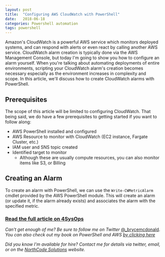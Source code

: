 ```yaml
---
layout: post
title:  "Configuring AWS CloudWatch with PowerShell"
date:   2018-06-18
categories: Powershell automation
tags: powershell
---
```


Amazon's CloudWatch is a powerful AWS service which monitors deployed systems, and can respond with alerts or even react by calling another AWS service.  CloudWatch alarm creation is typically done via the AWS Management Console, but today I'm going to show you how to configure an alarm yourself.  When you're talking about automating deployments of entire environments, scripting your CloudWatch alarm's creation becomes necessary especially as the environment increases in complexity and scope.  In this article, we'll discuss how to create CloudWatch alarms with PowerShell.

## Prerequisites

The scope of this article will be limited to configuring CloudWatch.  That being said, we do have a few prerequisites to getting started if you want to follow along:

* AWS PowerShell installed and configured
* AWS Resource to monitor with CloudWatch (EC2 instance, Fargate Cluster, etc.)
* IAM user and SNS topic created
* Identified target to monitor
  * Although these are usually compute resources, you can also monitor items like S3, or Billing

## Creating an Alarm

To create an alarm with PowerShell, we can use the `Write-CWMetricAlarm` cmdlet provided by the AWS PowerShell module.  This will create an alarm (or update it, if the alarm already exists) and associates the alarm with the specified metric.

### [Read the full article on 4SysOps](https://4sysops.com/archives/configuring-cloudwatch-with-powershell/)

_Can't get enough of me?  Be sure to follow me on Twitter_ [@_brycemcdonald](https://twitter.com/_brycemcdonald). _You can also check out my book on PowerShell and AWS [by clicking here](https://leanpub.com/awspowershell)_

_Did you know I'm available for hire?  Contact me for details via twitter, email, or on the [NorthCode Solutions](http://www.northcodesolutions.com) website._
